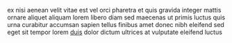 ex nisi aenean velit vitae est vel orci pharetra et quis gravida integer mattis
ornare aliquet aliquam lorem libero diam sed maecenas ut primis luctus quis
urna curabitur accumsan sapien tellus finibus amet donec nibh eleifend sed eget
sit tempor lorem [duis](generated_webpages/nam2.md) dolor dictum ultrices at
vulputate eleifend luctus